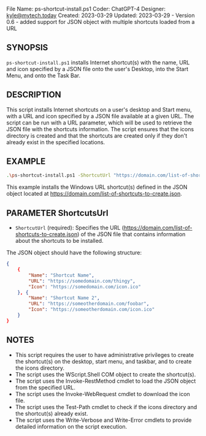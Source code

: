 File Name: ps-shortcut-install.ps1
Coder: ChatGPT-4
Designer: kyle@mytech.today
Created: 2023-03-29
Updated: 2023-03-29 - Version 0.6 - added support for JSON object with multiple shortcuts loaded from a URL

## SYNOPSIS

`ps-shortcut-install.ps1` installs Internet shortcut(s) with the name, URL and icon specified by a JSON file onto the user's Desktop, into the Start Menu, and onto the Task Bar.

## DESCRIPTION

This script installs Internet shortcuts on a user's desktop and Start menu, with a URL and icon specified by a JSON file available at a given URL. The script can be run with a URL parameter, which will be used to retrieve the JSON file with the shortcuts information. The script ensures that the icons directory is created and that the shortcuts are created only if they don't already exist in the specified locations.

## EXAMPLE

```bash
.\ps-shortcut-install.ps1 -ShortcutUrl "https://domain.com/list-of-shortcuts-to-create.json"
```

This example installs the Windows URL shortcut(s) defined in the JSON object located at https://domain.com/list-of-shortcuts-to-create.json.

## PARAMETER ShortcutsUrl

- `ShortcutUrl` (required): Specifies the URL (https://domain.com/list-of-shortcuts-to-create.json) of the JSON file that contains information about the shortcuts to be installed.
  
The JSON object should have the following structure:

```json
{
	{
		"Name": "Shortcut Name",
		"URL": "https://somedomain.com/thingy",
		"Icon": "https://somedomain.com/icon.ico"
	}, {
		"Name": "Shortcut Name 2",
		"URL": "https://someotherdomain.com/foobar",
		"Icon": "https://someotherdomain.com/icon.ico"
	}
}
```

## NOTES

- This script requires the user to have administrative privileges to create the shortcut(s) on the desktop, start menu, and taskbar, and to create the icons directory.
- The script uses the WScript.Shell COM object to create the shortcut(s).
- The script uses the Invoke-RestMethod cmdlet to load the JSON object from the specified URL.
- The script uses the Invoke-WebRequest cmdlet to download the icon file.
- The script uses the Test-Path cmdlet to check if the icons directory and the shortcut(s) already exist.
- The script uses the Write-Verbose and Write-Error cmdlets to provide detailed information on the script execution.
